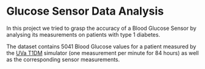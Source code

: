 # Glucose Sensor Data Analysis
In this project we tried to grasp the accuracy of a Blood Glucose Sensor by analysing its measurements on patients with type 1 diabetes.

The dataset contains 5041 Blood Glucose values for a patient measured by the [UVa T1DM](https://pubmed.ncbi.nlm.nih.gov/24876534/) simulator (one measurement per minute for 84 hours) as well as the corresponding sensor measurements.

